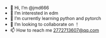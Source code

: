 - 👋 Hi, I’m @jmd666
- 👀 I’m interested in edm
- 🌱 I’m currently learning python and pytorch
- 💞️ I’m looking to collaborate on ！
- 📫 How to reach me 2772713607@qq.com

<!---
jmd666/jmd666 is a ✨ special ✨ repository because its `README.md` (this file) appears on your GitHub profile.
You can click the Preview link to take a look at your changes.
--->
